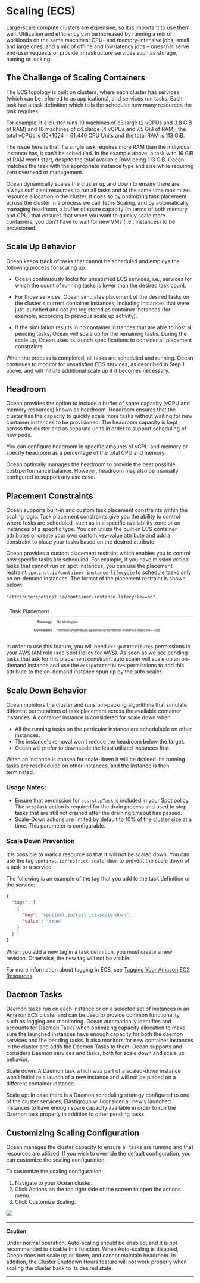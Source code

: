 # Scaling (ECS)

Large-scale compute clusters are expensive, so it is important to use them well. Utilization and efficiency can be increased by running a mix of workloads on the same machines: CPU- and memory-intensive jobs, small and large ones, and a mix of offline and low-latency jobs – ones that serve end-user requests or provide infrastructure services such as storage, naming or locking.

## The Challenge of Scaling Containers

The ECS topology is built on clusters, where each cluster has services (which can be referred to as applications), and services run tasks. Each task has a task definition which tells the scheduler how many resources the task requires.

For example, if a cluster runs 10 machines of c3.large (2 vCPUs and 3.8 GiB of RAM) and 10 machines of c4.xlarge (4 vCPUs and 7.5 GiB of RAM), the total vCPUs is 60\*1024 = 61,440 CPU Units and the total RAM is 113 GiB.

The issue here is that if a single task requires more RAM than the individual instance has, it can't be scheduled. In the example above, a task with 16 GiB of RAM won't start, despite the total available RAM being 113 GiB. Ocean matches the task with the appropriate instance type and size while requiring zero overhead or management.

Ocean dynamically scales the cluster up and down to ensure there are always sufficient resources to run all tasks and at the same time maximizes resource allocation in the cluster. It does so by optimizing task placement across the cluster in a process we call Tetris Scaling, and by automatically managing headroom, a buffer of spare capacity (in terms of both memory and CPU) that ensures that when you want to quickly scale more containers, you don't have to wait for new VMs (i.e., instances) to be provisioned.

## Scale Up Behavior

Ocean keeps track of tasks that cannot be scheduled and employs the following process for scaling up.

- Ocean continuously looks for unsatisfied ECS services, i.e., services for which the count of running tasks is lower than the desired task count.
- For those services, Ocean simulates placement of the desired tasks on the cluster's current container instances, including instances that were just launched and not yet registered as container instances (for example, according to previous scale up activity).

- If the simulation results in no container instances that are able to host all pending tasks, Ocean will scale up for the remaining tasks. During the scale up, Ocean uses its launch specifications to consider all placement constraints.

When the process is completed, all tasks are scheduled and running. Ocean continues to monitor for unsatisfied ECS services, as described in Step 1 above, and will initiate additional scale up if it becomes necessary.

## Headroom

Ocean provides the option to include a buffer of spare capacity (vCPU and memory resources) known as headroom. Headroom ensures that the cluster has the capacity to quickly scale more tasks without waiting for new container instances to be provisioned. The headroom capacity is kept across the cluster and as separate units in order to support scheduling of new pods.

You can configure headroom in specific amounts of vCPU and memory or specify headroom as a percentage of the total CPU and memory.

Ocean optimally manages the headroom to provide the best possible cost/performance balance. However, headroom may also be manually configured to support any use case.

## Placement Constraints

Ocean supports built-in and custom task placement constraints within the scaling logic. Task placement constraints give you the ability to control where tasks are scheduled, such as in a specific availability zone or on instances of a specific type. You can utilize the built-in ECS container attributes or create your own custom key-value attribute and add a constraint to place your tasks based on the desired attribute.

Ocean provides a custom placement restraint which enables you to control how specific tasks are scheduled. For example, if you have mission critical tasks that cannot run on spot instances, you can use the placement restraint `spotinst.io/container-instance-lifecycle` to schedule tasks only on on-demand instances. The format of the placement restraint is shown below:

`"attribute:spotinst.io/container-instance-lifecycle==od"`

<img src="/ocean/_media/features-scaling-ecs-01.png" />

In order to use this feature, you will need `ecs:putAttributes` permissions in your AWS IAM role (see [Spot Policy for AWS](administration/api/spot-policy-in-aws.md)). As soon as we see pending tasks that ask for this placement constraint auto scaler will scale up an on-demand instance and use the `ecs:putAttributes` permissions to add this attribute to the on-demand instance spun up by the auto scaler.

## Scale Down Behavior

Ocean monitors the cluster and runs bin-packing algorithms that simulate different permutations of task placement across the available container instances. A container instance is considered for scale down when:

- All the running tasks on the particular instance are schedulable on other instances.
- The instance's removal won't reduce the headroom below the target.
- Ocean will prefer to downscale the least utilized instances first.

When an instance is chosen for scale-down it will be drained. Its running tasks are rescheduled on other instances, and the instance is then terminated.

### Usage Notes:

- Ensure that permission for `ecs:stopTask` is included in your Spot policy. The `stopTask` action is required for the drain process and used to stop tasks that are still not drained after the draining timeout has passed.
- Scale-Down actions are limited by default to 10% of the cluster size at a time. This parameter is configurable.

### Scale Down Prevention

It is possible to mark a resource so that it will not be scaled down. You can use the tag `spotinst.io/restrict-scale-down` to prevent the scale down of a task or a service.

The following is an example of the tag that you add to the task definition or the service:

```json
{
  "tags": [
    {
      "key": "spotinst.io/restrict-scale-down",
      "value": "true"
    }
  ]
}
```

When you add a new tag in a task definition, you must create a new revision. Otherwise, the new tag will not be visible.

For more information about tagging in ECS, see [Tagging Your Amazon EC2 Resources](https://docs.aws.amazon.com/AWSEC2/latest/UserGuide/Using_Tags.html).

## Daemon Tasks

Daemon tasks run on each instance or on a selected set of instances in an Amazon ECS cluster and can be used to provide common functionality, such as logging and monitoring. Ocean automatically identifies and accounts for Daemon Tasks when optimizing capacity allocation to make sure the launched instances have enough capacity for both the daemon services and the pending tasks. It also monitors for new container instances in the cluster and adds the Daemon Tasks to them. Ocean supports and considers Daemon services and tasks, both for scale down and scale up behavior.

Scale down: A Daemon task which was part of a scaled-down instance won't initialize a launch of a new instance and will not be placed on a different container instance.

Scale up: In case there is a Daemon scheduling strategy configured to one of the cluster services, Elastigroup will consider all newly launched instances to have enough spare capacity available in order to run the Daemon task properly in addition to other pending tasks.

## Customizing Scaling Configuration

Ocean manages the cluster capacity to ensure all tasks are running and that resources are utilized. If you wish to override the default configuration, you can customize the scaling configuration.

To customize the scaling configuration:

1. Navigate to your Ocean cluster.
2. Click Actions on the top right side of the screen to open the actions menu.
3. Click Customize Scaling.

<img src="/ocean/_media/features-scaling-k8s-03a.png" />

---
**Caution**

Under normal operation, Auto-scaling should be enabled, and it is not recommended to disable this function. When Auto-scaling is disabled, Ocean does not scale up or down, and cannot maintain headroom. In addition, the Cluster Shutdown Hours feature will not work properly when scaling the cluster back to its desired state.

---
